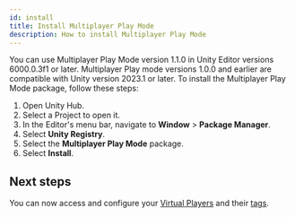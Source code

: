 ```yaml
---
id: install
title: Install Multiplayer Play Mode
description: How to install Multiplayer Play Mode
---
```


You can use Multiplayer Play Mode version 1.1.0 in Unity Editor versions 6000.0.3f1 or later. Multiplayer Play mode versions 1.0.0 and earlier are compatible with Unity version 2023.1 or later.
To install the Multiplayer Play Mode package, follow these steps:

1. Open Unity Hub.
2. Select a Project to open it.
3. In the Editor's menu bar, navigate to **Window** > **Package Manager**.
4. Select **Unity Registry**.
5. Select the **Multiplayer Play Mode** package.
6. Select **Install**.

## Next steps

You can now access and configure your [Virtual Players](../virtual-players) and their [tags](../player-tags).
